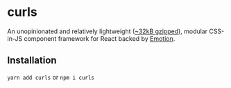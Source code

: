 # curls

An unopinionated and relatively lightweight
([~32kB gzipped](https://bundlephobia.com/result?p=styled-curls@0.1.28)),
modular CSS-in-JS component framework for React backed
by [Emotion](https://github.com/emotion-js/emotion).

## Installation
`yarn add curls` or `npm i curls`
